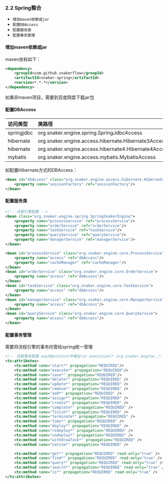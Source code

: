 ### 2.2 Spring整合

- `增加maven依赖或jar`
- `配置DBAccess`
- `配置服务类`
- `配置事务管理`

#### 增加maven依赖或jar

maven坐标如下：

```xml
<dependency>
    <groupId>com.github.snakerflow</groupId>
    <artifactId>snaker-spring</artifactId>
    <version>*.*.*</version>
</dependency>
```

如果非maven项目，需要到百度网盘下载jar包

#### 配置DBAccess

| 访问类型   | 类路径                                               |
| :--------- | :--------------------------------------------------- |
| springjdbc | org.snaker.engine.spring.SpringJdbcAccess            |
| hibernate  | org.snaker.engine.access.hibernate.Hibernate3Access  |
| hibernate  | org.snaker.engine.access.hibernate4.Hibernate4Access |
| mybatis    | org.snaker.engine.access.mybatis.MybatisAccess       |

如配置Hibernate方式的DBAccess：

```xml
<bean id="dbAccess" class="org.snaker.engine.access.hibernate.Hibernate3Access">
    <property name="sessionFactory" ref="sessionFactory"/>
</bean>
```

#### 配置服务类

```xml
<!-- 流程引擎配置 -->
<bean class="org.snaker.engine.spring.SpringSnakerEngine">
    <property name="processService" ref="processService"/>
    <property name="orderService" ref="orderService"/>
    <property name="taskService" ref="taskService"/>
    <property name="queryService" ref="queryService"/>
    <property name="managerService" ref="managerService"/>
</bean>

<bean id="processService" class="org.snaker.engine.core.ProcessService">
    <property name="access" ref="dbAccess"/>
    <property name="cacheManager" ref="cacheManager"/>
</bean>
<bean id="orderService" class="org.snaker.engine.core.OrderService">
    <property name="access" ref="dbAccess"/>
</bean>
<bean id="taskService" class="org.snaker.engine.core.TaskService">
    <property name="access" ref="dbAccess"/>
</bean>
<bean id="managerService" class="org.snaker.engine.core.ManagerService">
    <property name="access" ref="dbAccess"/>
</bean>
<bean id="queryService" class="org.snaker.engine.core.QueryService">
    <property name="access" ref="dbAccess"/>
</bean>
```

#### 配置事务管理

需要将流程引擎的事务托管给spring统一管理

```xml
<!-- 流程事务配置 aop的pointcut中增加:or execution(* org.snaker.engine..*.*(..))-->
<tx:attributes>
    <tx:method name="start*" propagation="REQUIRED"/>
    <tx:method name="execute*" propagation="REQUIRED"/>
    <tx:method name="save*" propagation="REQUIRED"/>
    <tx:method name="delete*" propagation="REQUIRED" />
    <tx:method name="update*" propagation="REQUIRED" />
    <tx:method name="remove*" propagation="REQUIRED" />
    <tx:method name="add*" propagation="REQUIRED" />
    <tx:method name="assign*" propagation="REQUIRED" />
    <tx:method name="create*" propagation="REQUIRED" />
    <tx:method name="complete*" propagation="REQUIRED" />
    <tx:method name="finish*" propagation="REQUIRED" />
    <tx:method name="terminate*" propagation="REQUIRED" />
    <tx:method name="take*" propagation="REQUIRED" />
    <tx:method name="deploy*" propagation="REQUIRED" />
    <tx:method name="redeploy*" propagation="REQUIRED" />
    <tx:method name="undeploy*" propagation="REQUIRED" />
    <tx:method name="withdrawTask*" propagation="REQUIRED" />
    <tx:method name="native*" propagation="REQUIRED" />

    <tx:method name="get*" propagation="REQUIRED" read-only="true" />
    <tx:method name="find*" propagation="REQUIRED" read-only="true" />
    <tx:method name="query*" propagation="REQUIRED" read-only="true" />
    <tx:method name="search*" propagation="REQUIRED" read-only="true" />
    <tx:method name="is*" propagation="REQUIRED" read-only="true" />
</tx:attributes>
```